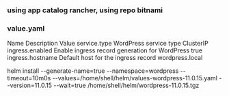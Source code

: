 ### using app catalog rancher, using repo bitnami

### value.yaml
Name	            Description	                                    Value
service.type	    WordPress service type	                        ClusterIP
ingress.enabled	    Enable ingress record generation for WordPress	true
ingress.hostname	Default host for the ingress record	            wordpress.local

helm install --generate-name=true --namespace=wordpress --timeout=10m0s --values=/home/shell/helm/values-wordpress-11.0.15.yaml --version=11.0.15 --wait=true /home/shell/helm/wordpress-11.0.15.tgz
